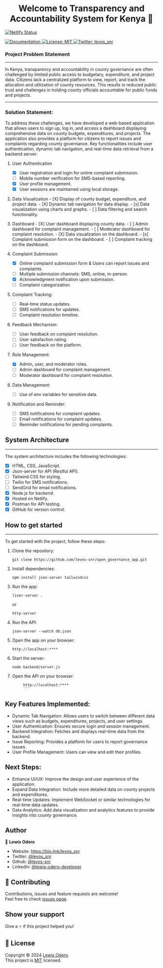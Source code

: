 <h1 align="center">Welcome to Transparency and Accountability System for Kenya 👋</h1>

[![Netlify Status](https://api.netlify.com/api/v1/badges/98350de7-82b4-4f26-991b-2ac857c37202/deploy-status)](https://app.netlify.com/sites/open-governance-app/deploys)

<p>
  <a href="#README.md" target="_blank">
    <img alt="Documentation" src="https://img.shields.io/badge/documentation-yes-brightgreen.svg" />
  </a>
  <a href="#LISENCE" target="_blank">
    <img alt="License: MIT" src="https://img.shields.io/badge/License-MIT-yellow.svg" />
  </a>
  <a href="https://twitter.com/levos_snr" target="_blank">
    <img alt="Twitter: levos_snr" src="https://img.shields.io/twitter/follow/levos_snr.svg?style=social" />
  </a>
</p>


### Project Problem Statement

<hr>

In Kenya, transparency and accountability in county governance are often challenged by limited public access to budgetary, expenditure, and project data. Citizens lack a centralized platform to view, report, and track the allocation and utilization of county resources. This results in reduced public trust and challenges in holding county officials accountable for public funds and projects.

<hr>

### Solution Statement:

To address these challenges, we have developed a web-based application that allows users to sign up, log in, and access a dashboard displaying comprehensive data on county budgets, expenditures, and projects. The application also provides a platform for citizens to report issues and complaints regarding county governance. Key functionalities include user authentication, dynamic tab navigation, and real-time data retrieval from a backend server:

1. User Authentication
   - [X] User registration and login for online complaint submission.
   - [ ] Mobile number verification for SMS-based reporting.
   - [X] User profile management.
   - [x] User sessions are maintained using local storage.

2. Data Visualization
        - [X] Display of county budget, expenditure, and project data.
        - [X] Dynamic tab navigation for data display.
        - [x] Data visualization using charts and graphs.
        - [ ] Data filtering and search functionality.
        
3. Dashboard
        - [X] User dashboard displaying county data.
        - [ ] Admin dashboard for complaint management.
        - [ ] Moderator dashboard for complaint resolution.
        - [X] Data visualization on the dashboard.
        - [x] Complaint submission form on the dashboard.
        - [ ] Complaint tracking on the dashboard.

4. Complaint Submission:
   - [X] Online complaint submission form & Users can report issues and complaints.
   - [ ] Multiple submission channels: SMS, online, in-person.
   - [X] Acknowledgment notification upon submission.
   - [ ] Complaint categorization.

5. Complaint Tracking:
   - [ ] Real-time status updates.
   - [ ] SMS notifications for updates.
   - [ ] Complaint resolution timeline.

6. Feedback Mechanism:
   - [ ] User feedback on complaint resolution.
   - [ ] User satisfaction rating.
   - [ ] User feedback on the platform.

7. Role Management:
   - [X] Admin, user, and moderator roles.
   - [ ] Admin dashboard for complaint management.
   - [ ] Moderator dashboard for complaint resolution.

8. Data Management:
   - [ ] Use of env variables for sensitive data.

7. Notification and Reminder:
   - [ ] SMS notifications for complaint updates.
   - [ ] Email notifications for complaint updates.
   - [ ] Reminder notifications for pending complaints.

## System Architecture

<hr>

The system architecture includes the following technologies:

- [X] HTML, CSS, JavaScript.
- [X] Json-server for API (Restful API).
- [ ] Tailwind CSS for styling.
- [ ] Twilio for SMS notifications.
- [ ] SendGrid for email notifications.
- [X] Node.js for backend.
- [X] Hosted on Netlify.
- [X] Postman for API testing.
- [X] GitHub for version control.

## How to get started

<hr>

To get started with the project, follow these steps:

1. Clone the repository:
   ```
   git clone https://github.com/levos-snr/open_governance_app.git
   ```

2. Install dependencies:
   ```
   npm install json-server tailwindcss
   ```

3. Run the app:
   ```
   liver-server .
   ```
   or
   ```
   http-server
   ```

4. Run the API:
   ```
   json-server --watch db.json
   ```

5. Open the app on your browser:
   ```
   http://localhost:****
   ```

6. Start the server:
   ```
   node backend/server.js
   ```
   
7. Open the API on your browser:
   ```
        http://localhost:****
        ```

## Key Features Implemented: 
- Dynamic Tab Navigation: Allows users to switch between different data views such as budgets, expenditures, projects, and user settings.
- User Authentication: Ensures secure login and session management.
- Backend Integration: Fetches and displays real-time data from the backend.
- Issue Reporting: Provides a platform for users to report governance issues.
- User Profile Management: Users can view and edit their profiles.

## Next Steps:

- Enhance UI/UX: Improve the design and user experience of the application.
- Expand Data Integration: Include more detailed data on county projects and expenditures.
- Real-time Updates: Implement WebSocket or similar technologies for real-time data updates.
- Data Analytics: Add data visualization and analytics features to provide insights into county governance.

## Author

👤 **Lewis Odero**

* Website: https://bio.link/levos_snr
* Twitter: [@levos\_snr](https://twitter.com/levos\_snr)
* Github: [@levos-snr](https://github.com/levos-snr)
* LinkedIn: [@lewis-odero-developer](https://linkedin.com/in/lewis-odero-developer)

## 🤝 Contributing

Contributions, issues and feature requests are welcome!<br />Feel free to check [issues page](https://github.com/levos-snr/open_governance_app.git/issues). 

## Show your support

Give a ⭐️ if this project helped you!

## 📝 License

Copyright © 2024 [Lewis Odero](https://github.com/levos-snr).<br />
This project is [MIT](#LISENCE) licensed.


